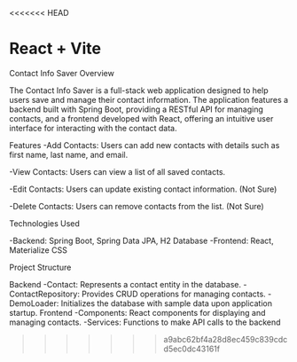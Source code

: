 <<<<<<< HEAD
# React + Vite


Contact Info Saver Overview

The Contact Info Saver is a full-stack web application designed to help users save and manage their contact information. 
The application features a backend built with Spring Boot, providing a RESTful API for managing contacts, 
and a frontend developed with React, offering an intuitive user interface for interacting with the contact data.

Features
  -Add Contacts: Users can add new contacts with details such as first name, last name, and email.
  
  -View Contacts: Users can view a list of all saved contacts.
  
  -Edit Contacts: Users can update existing contact information. (Not Sure)
  
  -Delete Contacts: Users can remove contacts from the list. (Not Sure)
  

Technologies Used

-Backend: Spring Boot, Spring Data JPA, H2 Database
-Frontend: React, Materialize CSS

Project Structure

Backend
-Contact: Represents a contact entity in the database.
-ContactRepository: Provides CRUD operations for managing contacts.
-DemoLoader: Initializes the database with sample data upon application startup.
Frontend
-Components: React components for displaying and managing contacts.
-Services: Functions to make API calls to the backend
>>>>>>> a9abc62bf4a28d8ec459c839cdcd5ec0dc43161f
